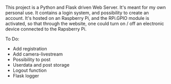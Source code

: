This project is a Python and Flask driven Web Server. It's meant for my own personal use. It contains a login system,
and possibility to create an account. It's hosted on an Raspberry Pi, and the RPi.GPIO module is activated, so that
through the website, one could turn on / off an electronic device connected to the Rapsberry Pi.

To Do:
- Add registration
- Add camera-livestream
- Possibility to post
- Userdata and post storage
- Logout function
- Flask logger
